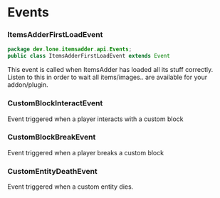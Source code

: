 # Events

### ItemsAdderFirstLoadEvent

```java
package dev.lone.itemsadder.api.Events;
public class ItemsAdderFirstLoadEvent extends Event
```

This event is called when ItemsAdder has loaded all its stuff correctly.  
Listen to this in order to wait all items/images.. are available for your addon/plugin.

### CustomBlockInteractEvent

Event triggered when a player interacts with a custom block

### CustomBlockBreakEvent

Event triggered when a player breaks a custom block

### CustomEntityDeathEvent

Event triggered when a custom entity dies.



